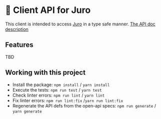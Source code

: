 # 📑 Client API for Juro

This client is intended to access [Juro](https://juro.com/) in a type safe manner.
[The API doc description](https://api-docs.juro.com/)

## Features
 TBD

## Working with this project

- Install the package: `npm install` / `yarn install`
- Execute the tests: `npm run test` / `yarn test`
- Check linter errors: `npm run lint` / `yarn lint`
- Fix linter errors: `npm run lint:fix`  /`yarn run lint:fix`
- Regenerate the API defs from the open-api specs: `npm run generate` / `yarn generate`

